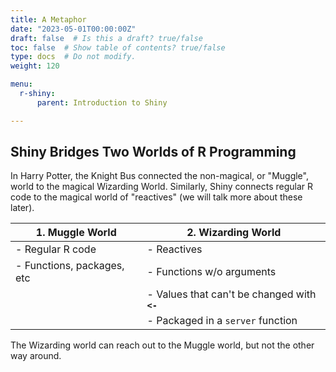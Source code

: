 ```yaml
---
title: A Metaphor
date: "2023-05-01T00:00:00Z"
draft: false  # Is this a draft? true/false
toc: false  # Show table of contents? true/false
type: docs  # Do not modify.
weight: 120

menu:
  r-shiny:
      parent: Introduction to Shiny

---
```


## Shiny Bridges Two Worlds of R Programming

In Harry Potter, the Knight Bus connected the non-magical, or "Muggle", world to the magical Wizarding World. Similarly, Shiny connects regular R code to the magical world of "reactives" (we will talk more about these later).

| 1. **Muggle World**        | 2. **Wizarding World**    |
|         ---                |           ---             |
| - Regular R code           | - Reactives               |
| - Functions, packages, etc | - Functions w/o arguments |
|                            | - Values that can't be changed with **`<-`** |
|                            | - Packaged in a `server` function |

The Wizarding world can reach out to the Muggle world, but not the other way around.
